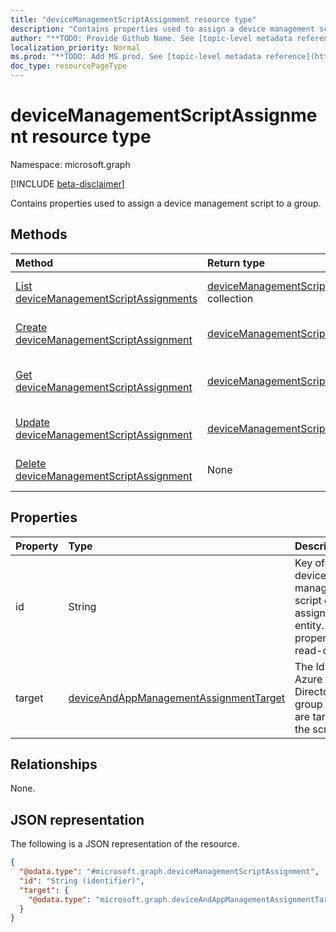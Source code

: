 ```yaml
---
title: "deviceManagementScriptAssignment resource type"
description: "Contains properties used to assign a device management script to a group."
author: "**TODO: Provide Github Name. See [topic-level metadata reference](https://msgo.azurewebsites.net/add/document/guidelines/metadata.html#topic-level-metadata)**"
localization_priority: Normal
ms.prod: "**TODO: Add MS prod. See [topic-level metadata reference](https://msgo.azurewebsites.net/add/document/guidelines/metadata.html#topic-level-metadata)**"
doc_type: resourcePageType
---
```


# deviceManagementScriptAssignment resource type

Namespace: microsoft.graph

[!INCLUDE [beta-disclaimer](../../includes/beta-disclaimer.md)]

Contains properties used to assign a device management script to a group.

## Methods
|Method|Return type|Description|
|:---|:---|:---|
|[List deviceManagementScriptAssignments](../api/devicemanagementscriptassignment-list.md)|[deviceManagementScriptAssignment](../resources/devicemanagementscriptassignment.md) collection|Get a list of the [deviceManagementScriptAssignment](../resources/devicemanagementscriptassignment.md) objects and their properties.|
|[Create deviceManagementScriptAssignment](../api/devicemanagementscriptassignment-create.md)|[deviceManagementScriptAssignment](../resources/devicemanagementscriptassignment.md)|Create a new [deviceManagementScriptAssignment](../resources/devicemanagementscriptassignment.md) object.|
|[Get deviceManagementScriptAssignment](../api/devicemanagementscriptassignment-get.md)|[deviceManagementScriptAssignment](../resources/devicemanagementscriptassignment.md)|Read the properties and relationships of a [deviceManagementScriptAssignment](../resources/devicemanagementscriptassignment.md) object.|
|[Update deviceManagementScriptAssignment](../api/devicemanagementscriptassignment-update.md)|[deviceManagementScriptAssignment](../resources/devicemanagementscriptassignment.md)|Update the properties of a [deviceManagementScriptAssignment](../resources/devicemanagementscriptassignment.md) object.|
|[Delete deviceManagementScriptAssignment](../api/devicemanagementscriptassignment-delete.md)|None|Deletes a [deviceManagementScriptAssignment](../resources/devicemanagementscriptassignment.md) object.|

## Properties
|Property|Type|Description|
|:---|:---|:---|
|id|String|Key of the device management script group assignment entity. This property is read-only.|
|target|[deviceAndAppManagementAssignmentTarget](../resources/deviceandappmanagementassignmenttarget.md)|The Id of the Azure Active Directory group we are targeting the script to.|

## Relationships
None.

## JSON representation
The following is a JSON representation of the resource.
<!-- {
  "blockType": "resource",
  "keyProperty": "id",
  "@odata.type": "microsoft.graph.deviceManagementScriptAssignment",
  "openType": false
}
-->
``` json
{
  "@odata.type": "#microsoft.graph.deviceManagementScriptAssignment",
  "id": "String (identifier)",
  "target": {
    "@odata.type": "microsoft.graph.deviceAndAppManagementAssignmentTarget"
  }
}
```

